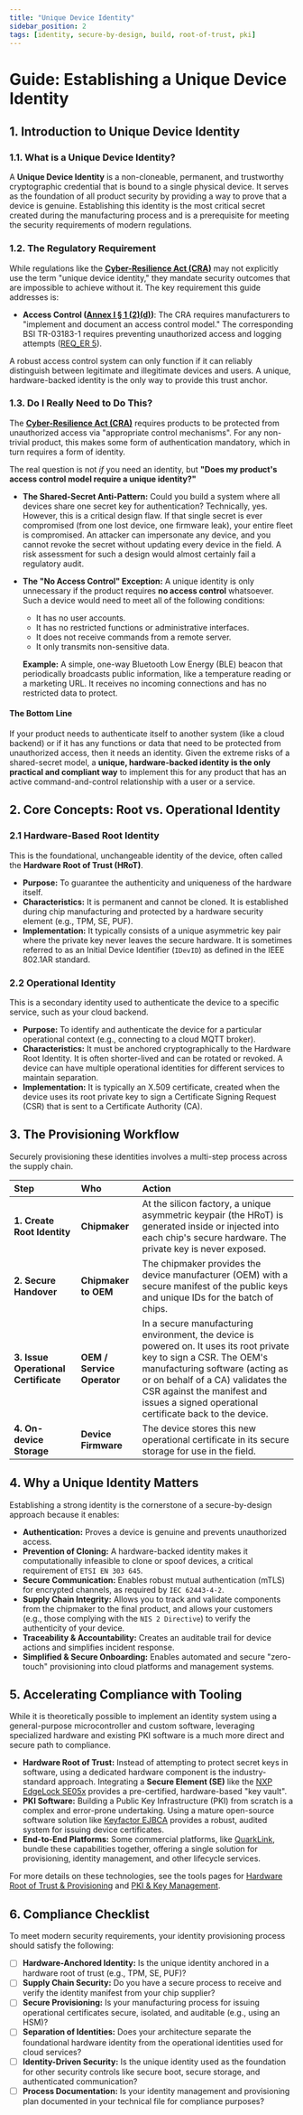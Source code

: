 ```yaml
---
title: "Unique Device Identity"
sidebar_position: 2
tags: [identity, secure-by-design, build, root-of-trust, pki]
---
```


# Guide: Establishing a Unique Device Identity

## 1. Introduction to Unique Device Identity

### 1.1. What is a Unique Device Identity?

A **Unique Device Identity** is a non-cloneable, permanent, and trustworthy cryptographic credential that is bound to a single physical device. It serves as the foundation of all product security by providing a way to prove that a device is genuine. Establishing this identity is the most critical secret created during the manufacturing process and is a prerequisite for meeting the security requirements of modern regulations.

### 1.2. The Regulatory Requirement

While regulations like the **[Cyber-Resilience Act (CRA)](./../../standards/eu/cra-overview.md)** may not explicitly use the term "unique device identity," they mandate security outcomes that are impossible to achieve without it. The key requirement this guide addresses is:

-   **Access Control ([Annex I § 1 (2)(d)][cra_annexI])**: The CRA requires manufacturers to "implement and document an access control model." The corresponding BSI TR-03183-1 requires preventing unauthorized access and logging attempts ([REQ_ER 5][bsi_tr_03183_p1]).

A robust access control system can only function if it can reliably distinguish between legitimate and illegitimate devices and users. A unique, hardware-backed identity is the only way to provide this trust anchor.

### 1.3. Do I Really Need to Do This?

The **[Cyber-Resilience Act (CRA)](./../../standards/eu/cra-overview.md)** requires products to be protected from unauthorized access via "appropriate control mechanisms". For any non-trivial product, this makes some form of authentication mandatory, which in turn requires a form of identity.

The real question is not *if* you need an identity, but **"Does my product's access control model require a unique identity?"**

-   **The Shared-Secret Anti-Pattern:** Could you build a system where all devices share one secret key for authentication? Technically, yes. However, this is a critical design flaw. If that single secret is ever compromised (from one lost device, one firmware leak), your entire fleet is compromised. An attacker can impersonate any device, and you cannot revoke the secret without updating every device in the field. A risk assessment for such a design would almost certainly fail a regulatory audit.

-   **The "No Access Control" Exception:** A unique identity is only unnecessary if the product requires **no access control** whatsoever. Such a device would need to meet all of the following conditions:
    -   It has no user accounts.
    -   It has no restricted functions or administrative interfaces.
    -   It does not receive commands from a remote server.
    -   It only transmits non-sensitive data.

    **Example:** A simple, one-way Bluetooth Low Energy (BLE) beacon that periodically broadcasts public information, like a temperature reading or a marketing URL. It receives no incoming connections and has no restricted data to protect.

#### The Bottom Line

If your product needs to authenticate itself to another system (like a cloud backend) or if it has any functions or data that need to be protected from unauthorized access, then it needs an identity. Given the extreme risks of a shared-secret model, a **unique, hardware-backed identity is the only practical and compliant way** to implement this for any product that has an active command-and-control relationship with a user or a service.

## 2. Core Concepts: Root vs. Operational Identity

### 2.1 Hardware-Based Root Identity
This is the foundational, unchangeable identity of the device, often called the **Hardware Root of Trust (HRoT)**.
-   **Purpose:** To guarantee the authenticity and uniqueness of the hardware itself.
-   **Characteristics:** It is permanent and cannot be cloned. It is established during chip manufacturing and protected by a hardware security element (e.g., TPM, SE, PUF).
-   **Implementation:** It typically consists of a unique asymmetric key pair where the private key never leaves the secure hardware. It is sometimes referred to as an Initial Device Identifier (`IDevID`) as defined in the IEEE 802.1AR standard.

### 2.2 Operational Identity
This is a secondary identity used to authenticate the device to a specific service, such as your cloud backend.
-   **Purpose:** To identify and authenticate the device for a particular operational context (e.g., connecting to a cloud MQTT broker).
-   **Characteristics:** It must be anchored cryptographically to the Hardware Root Identity. It is often shorter-lived and can be rotated or revoked. A device can have multiple operational identities for different services to maintain separation.
-   **Implementation:** It is typically an X.509 certificate, created when the device uses its root private key to sign a Certificate Signing Request (CSR) that is sent to a Certificate Authority (CA).

## 3. The Provisioning Workflow

Securely provisioning these identities involves a multi-step process across the supply chain.

| Step | Who | Action |
| :--- | :--- | :--- |
| **1. Create Root Identity** | **Chipmaker** | At the silicon factory, a unique asymmetric keypair (the HRoT) is generated inside or injected into each chip's secure hardware. The private key is never exposed. |
| **2. Secure Handover** | **Chipmaker to OEM** | The chipmaker provides the device manufacturer (OEM) with a secure manifest of the public keys and unique IDs for the batch of chips. |
| **3. Issue Operational Certificate** | **OEM / Service Operator** | In a secure manufacturing environment, the device is powered on. It uses its root private key to sign a CSR. The OEM's manufacturing software (acting as or on behalf of a CA) validates the CSR against the manifest and issues a signed operational certificate back to the device. |
| **4. On-device Storage** | **Device Firmware** | The device stores this new operational certificate in its secure storage for use in the field. |

## 4. Why a Unique Identity Matters

Establishing a strong identity is the cornerstone of a secure-by-design approach because it enables:
-   **Authentication:** Proves a device is genuine and prevents unauthorized access.
-   **Prevention of Cloning:** A hardware-backed identity makes it computationally infeasible to clone or spoof devices, a critical requirement of `ETSI EN 303 645`.
-   **Secure Communication:** Enables robust mutual authentication (mTLS) for encrypted channels, as required by `IEC 62443-4-2`.
-   **Supply Chain Integrity:** Allows you to track and validate components from the chipmaker to the final product, and allows your customers (e.g., those complying with the `NIS 2 Directive`) to verify the authenticity of your device.
-   **Traceability & Accountability:** Creates an auditable trail for device actions and simplifies incident response.
-   **Simplified & Secure Onboarding:** Enables automated and secure "zero-touch" provisioning into cloud platforms and management systems.

## 5. Accelerating Compliance with Tooling

While it is theoretically possible to implement an identity system using a general-purpose microcontroller and custom software, leveraging specialized hardware and existing PKI software is a much more direct and secure path to compliance.

-   **Hardware Root of Trust:** Instead of attempting to protect secret keys in software, using a dedicated hardware component is the industry-standard approach. Integrating a **Secure Element (SE)** like the [NXP EdgeLock SE05x](https://www.nxp.com/products/security-and-authentication/authentication/edgelock-se050-plug-trust-secure-element-family:SE050) provides a pre-certified, hardware-based "key vault".
-   **PKI Software:** Building a Public Key Infrastructure (PKI) from scratch is a complex and error-prone undertaking. Using a mature open-source software solution like [Keyfactor EJBCA](https://www.keyfactor.com/products/ejbca-enterprise/) provides a robust, audited system for issuing device certificates.
-   **End-to-End Platforms:** Some commercial platforms, like [QuarkLink](https://www.cryptoquantique.com/products/quarklink/), bundle these capabilities together, offering a single solution for provisioning, identity management, and other lifecycle services.

For more details on these technologies, see the tools pages for [Hardware Root of Trust & Provisioning](../../tools/hardware-root-of-trust-and-provisioning.md) and [PKI & Key Management](../../tools/pki-and-key-management.md).

## 6. Compliance Checklist

To meet modern security requirements, your identity provisioning process should satisfy the following:

- [ ] **Hardware-Anchored Identity:** Is the unique identity anchored in a hardware root of trust (e.g., TPM, SE, PUF)?
- [ ] **Supply Chain Security:** Do you have a secure process to receive and verify the identity manifest from your chip supplier?
- [ ] **Secure Provisioning:** Is your manufacturing process for issuing operational certificates secure, isolated, and auditable (e.g., using an HSM)?
- [ ] **Separation of Identities:** Does your architecture separate the foundational hardware identity from the operational identities used for cloud services?
- [ ] **Identity-Driven Security:** Is the unique identity used as the foundation for other security controls like secure boot, secure storage, and authenticated communication?
- [ ] **Process Documentation:** Is your identity management and provisioning plan documented in your technical file for compliance purposes?

<!-- Citations -->
[cra_annexI]: https://eur-lex.europa.eu/legal-content/EN/TXT/?uri=CELEX:02024R2847-20241120#anx_I "CRA Annex I – Essential cybersecurity requirements"
[bsi_tr_03183_p1]: https://www.bsi.bund.de/SharedDocs/Downloads/EN/BSI/Publications/TechGuidelines/TR03183/BSI-TR-03183-1-0_9_0.pdf "BSI TR-03183 Part 1: General requirements"